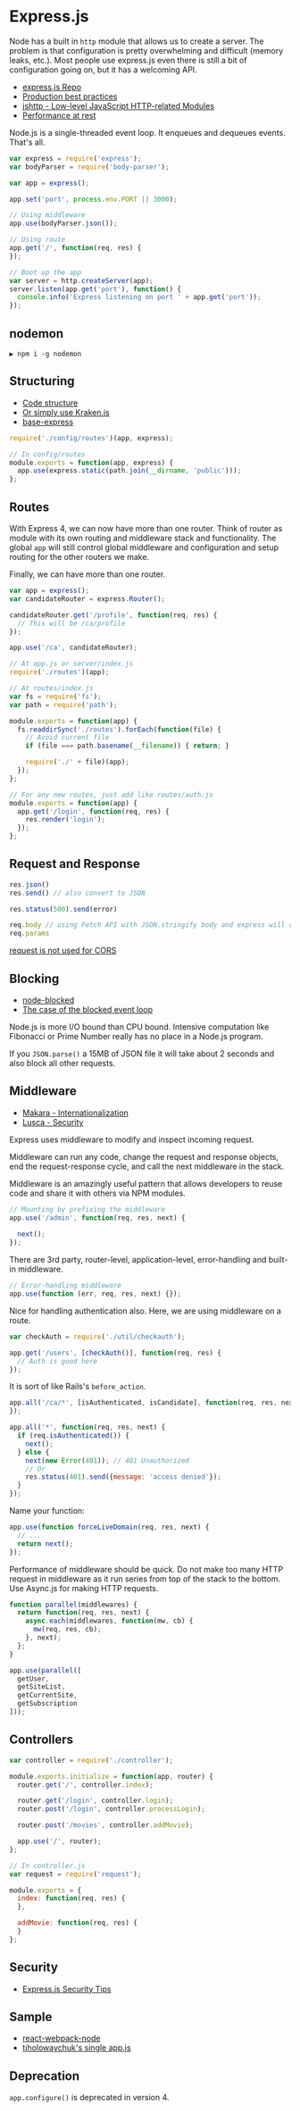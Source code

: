 # Express.js

Node has a built in `http` module that allows us to create a server. The problem is that configuration is pretty overwhelming and difficult (memory leaks, etc.). Most people use express.js even there is still a bit of configuration going on, but it has a welcoming API.

* [express.js Repo](https://github.com/strongloop/express)
* [Production best practices](http://expressjs.com/en/advanced/best-practice-performance.html)
* [jshttp - Low-level JavaScript HTTP-related Modules](https://github.com/jshttp)
* [Performance at rest](http://hueniverse.com/2014/08/20/performance-at-rest/)

Node.js is a single-threaded event loop. It enqueues and dequeues events. That's all.

```js
var express = require('express');
var bodyParser = require('body-parser');

var app = express();

app.set('port', process.env.PORT || 3000);

// Using middleware
app.use(bodyParser.json());

// Using route
app.get('/', function(req, res) {
});

// Boot up the app
var server = http.createServer(app);
server.listen(app.get('port'), function() {
  console.info('Express listening on port ' + app.get('port'));
});
```

## nodemon

```
▶ npm i -g nodemon
```

## Structuring

* [Code structure](https://github.com/focusaurus/express_code_structure)
* [Or simply use Kraken.js](http://krakenjs.com/)
* [base-express](https://github.com/terlici/base-express)

```js
require('./config/routes')(app, express);

// In config/routes
module.exports = function(app, express) {
  app.use(express.static(path.join(__dirname, 'public')));
};
```

## Routes

With Express 4, we can now have more than one router. Think of router as module with its own routing and middleware stack and functionality. The global `app` will still control global middleware and configuration and setup routing for the other routers we make.

Finally, we can have more than one router.

```js
var app = express();
var candidateRouter = express.Router();

candidateRouter.get('/profile', function(req, res) {
  // This will be /ca/profile
});

app.use('/ca', candidateRouter);
```

```js
// At app.js or server/index.js
require('./routes')(app);

// At routes/index.js
var fs = require('fs');
var path = require('path');

module.exports = function(app) {
  fs.readdirSync('./routes').forEach(function(file) {
    // Avoid current file
    if (file === path.basename(__filename)) { return; }

    require('./' + file)(app);
  });
};

// For any new routes, just add like routes/auth.js
module.exports = function(app) {
  app.get('/login', function(req, res) {
    res.render('login');
  });
};
```

## Request and Response

```js
res.json()
res.send() // also convert to JSON

res.status(500).send(error)

req.body // using Fetch API with JSON.stringify body and express will convert the JSON to JavaScript object
req.params
```

[request is not used for CORS](https://github.com/request/request/issues/986)

## Blocking

* [node-blocked](https://github.com/tj/node-blocked)
* [The case of the blocked event loop](http://zef.me/4561/node-js-and-the-case-of-the-blocked-event-loop/)

Node.js is more I/O bound than CPU bound. Intensive computation like Fibonacci or Prime Number really has no place in a Node.js program.

If you `JSON.parse()` a 15MB of JSON file it will take about 2 seconds and also block all other requests.

## Middleware

* [Makara - Internationalization](https://github.com/krakenjs/makara)
* [Lusca - Security](https://github.com/krakenjs/lusca)

Express uses middleware to modify and inspect incoming request.

Middleware can run any code, change the request and response objects, end the request-response cycle, and call the next middleware in the stack.

Middleware is an amazingly useful pattern that allows developers to reuse code and share it with others via NPM modules.

```js
// Mounting by prefixing the middleware
app.use('/admin', function(req, res, next) {
  
  next();
});
```

There are 3rd party, router-level, application-level, error-handling and built-in middleware.

```js
// Error-handling middleware
app.use(function (err, req, res, next) {});
```

Nice for handling authentication also. Here, we are using middleware on a route.

```js
var checkAuth = require('./util/checkauth');

app.get('/users', [checkAuth()], function(req, res) {
  // Auth is good here
});
```

It is sort of like Rails's `before_action`.

```js
app.all('/ca/*', [isAuthenticated, isCandidate], function(req, res, next) {
});

app.all('*', function(req, res, next) {
  if (req.isAuthenticated()) {
    next();
  } else {
    next(new Error(401)); // 401 Unauthorized
    // Or
    res.status(401).send({message: 'access denied'});
  }
});
```

Name your function:

```js
app.use(function forceLiveDomain(req, res, next) {
  // ...
  return next();
});
```

Performance of middleware should be quick. Do not make too many HTTP request in middleware as it run series from top of the stack to the bottom. Use Async.js for making HTTP requests.

```js
function parallel(middlewares) {
  return function(req, res, next) {
    async.each(middlewares, function(mw, cb) {
      mw(req, res, cb);
    }, next);
  };
}

app.use(parallel([
  getUser,
  getSiteList,
  getCurrentSite,
  getSubscription
]));
```

## Controllers

```js
var controller = require('./controller');

module.exports.initialize = function(app, router) {
  router.get('/', controller.index);

  router.get('/login', controller.login);
  router.post('/login', controller.processLogin);

  router.post('/movies', controller.addMovie);

  app.use('/', router);
};

// In controller.js
var request = require('request');

module.exports = {
  index: function(req, res) {
  },

  addMovie: function(req, res) {
  }
};
```

## Security

* [Express.js Security Tips](http://webapplog.com/express-js-security-tips/)

## Sample

* [react-webpack-node](https://github.com/choonkending/react-webpack-node)
* [tjholowaychuk's single app.js](https://github.com/visionmedia/screenshot-app/blob/master/app.js)

## Deprecation

`app.configure()` is deprecated in version 4.